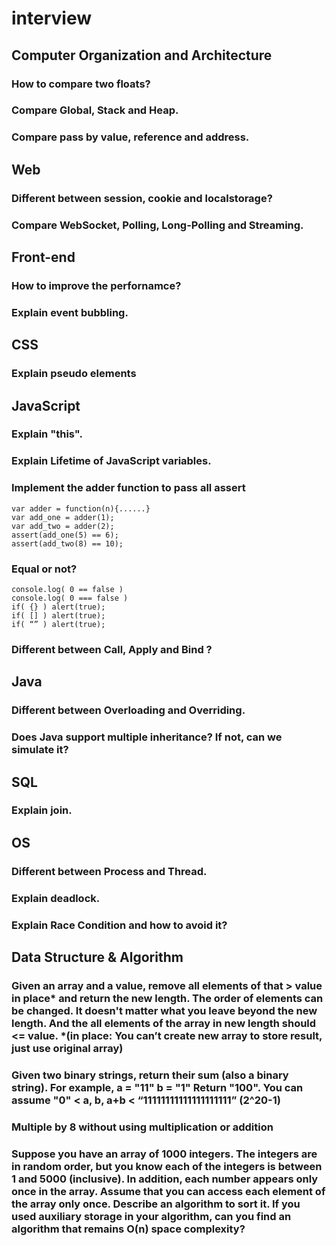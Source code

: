 # interview

## Computer Organization and Architecture
### How to compare two floats?

### Compare Global, Stack and Heap.

### Compare pass by value, reference and address.

## Web 
### Different between session, cookie and localstorage? 

### Compare WebSocket, Polling, Long-Polling and Streaming.

## Front-end 
### How to improve the perfornamce? 

### Explain event bubbling.

## CSS 

### Explain pseudo elements

## JavaScript  

### Explain "this".

### Explain Lifetime of JavaScript variables.

### Implement the adder function to pass all assert 
```
var adder = function(n){......}
var add_one = adder(1);
var add_two = adder(2);	
assert(add_one(5) == 6); 
assert(add_two(8) == 10);   
```

### Equal or not? 
```
console.log( 0 == false )
console.log( 0 === false )
if( {} ) alert(true); 						
if( [] ) alert(true); 
if( “” ) alert(true);
```
### Different between Call, Apply and Bind ?

## Java 
### Different between Overloading and Overriding.

### Does Java support multiple inheritance? If not, can we simulate it?

## SQL

### Explain join.

## OS

### Different between Process and Thread.

### Explain deadlock.

### Explain Race Condition and how to avoid it?

## Data Structure & Algorithm

### Given an array and a value, remove all elements of that > value in place* and return the new length. The order of elements can be changed. It doesn't matter what you leave beyond the new length. And the all elements of the array in new length should <= value. *(in place: You can’t create new array to store result, just use original array)

### Given two binary strings, return their sum (also a binary string). For example, a = "11" b = "1" Return "100". You can assume "0" < a, b, a+b < “11111111111111111111” (2^20-1)

### Multiple by 8 without using multiplication or addition

### Suppose you have an array of 1000 integers. The integers are in random order, but you know each of the integers is between 1 and 5000 (inclusive). In addition, each number appears only once in the array. Assume that you can access each element of the array only once. Describe an algorithm to sort it. If you used auxiliary storage in your algorithm, can you find an algorithm that remains O(n) space complexity?
